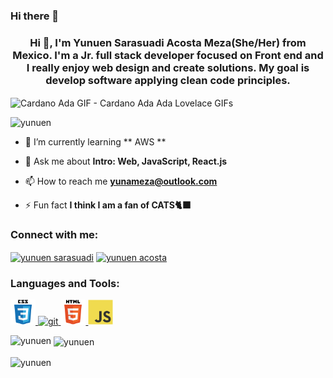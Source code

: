 ### Hi there 👋



<h3 align="center">Hi 👋, I'm Yunuen Sarasuadi Acosta Meza(She/Her) from Mexico. I'm a Jr. full stack developer focused on Front end and I really enjoy web design and create solutions. My goal is develop software applying clean code principles. </h3>
<img align="center" src="https://media.tenor.com/OY3KurKd0vgAAAAd/cardano-ada.gif"  width="833" height="465.959375" alt="Cardano Ada GIF - Cardano Ada Ada Lovelace GIFs" style="max-width: 833px;">

<p align="left"> <img src="https://komarev.com/ghpvc/?username=yunuen&label=Profile%20views&color=0e75b6&style=flat" alt="yunuen" /> </p>

- 🌱 I’m currently learning ** AWS **

- 💬 Ask me about **Intro: Web, JavaScript, React.js**

- 📫 How to reach me **yunameza@outlook.com**

- ⚡ Fun fact **I think I am a fan of CATS🐈‍⬛**

<h3 align="left">Connect with me:</h3>
<p align="left">
<a href="https://linkedin.com/in/yunuen sarasuadi" target="blank"><img align="center" src="https://raw.githubusercontent.com/rahuldkjain/github-profile-readme-generator/master/src/images/icons/Social/linked-in-alt.svg" alt="yunuen sarasuadi" height="30" width="40" /></a>
<a href="https://fb.com/yunuen acosta" target="blank"><img align="center" src="https://raw.githubusercontent.com/rahuldkjain/github-profile-readme-generator/master/src/images/icons/Social/facebook.svg" alt="yunuen acosta" height="30" width="40" /></a>
</p>

<h3 align="left">Languages and Tools:</h3>
<p align="left"> <a href="https://www.w3schools.com/css/" target="_blank" rel="noreferrer"> <img src="https://raw.githubusercontent.com/devicons/devicon/master/icons/css3/css3-original-wordmark.svg" alt="css3" width="40" height="40"/> </a> <a href="https://git-scm.com/" target="_blank" rel="noreferrer"> <img src="https://www.vectorlogo.zone/logos/git-scm/git-scm-icon.svg" alt="git" width="40" height="40"/> </a> <a href="https://www.w3.org/html/" target="_blank" rel="noreferrer"> <img src="https://raw.githubusercontent.com/devicons/devicon/master/icons/html5/html5-original-wordmark.svg" alt="html5" width="40" height="40"/> </a> <a href="https://developer.mozilla.org/en-US/docs/Web/JavaScript" target="_blank" rel="noreferrer"> <img src="https://raw.githubusercontent.com/devicons/devicon/master/icons/javascript/javascript-original.svg" alt="javascript" width="40" height="40"/> </a> </p>

<p><img align="left" src="https://github-readme-stats.vercel.app/api/top-langs?username=yunuen&show_icons=true&locale=en&layout=compact" alt="yunuen" /></p>

<p>&nbsp;<img align="center" src="https://github-readme-stats.vercel.app/api?username=yunuen&show_icons=true&locale=en" alt="yunuen" /></p>

<p><img align="center" src="https://github-readme-streak-stats.herokuapp.com/?user=yunuen&" alt="yunuen" /></p>
